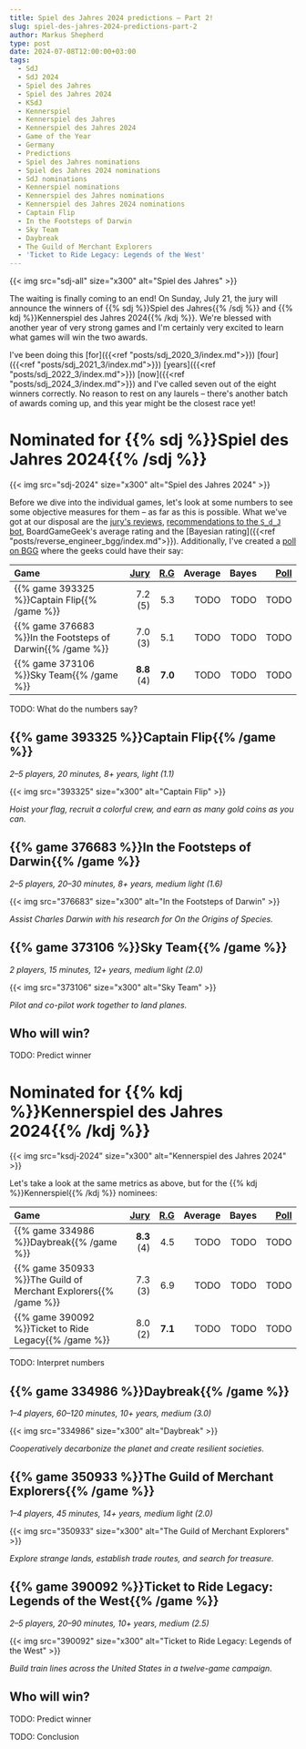 ```yaml
---
title: Spiel des Jahres 2024 predictions – Part 2!
slug: spiel-des-jahres-2024-predictions-part-2
author: Markus Shepherd
type: post
date: 2024-07-08T12:00:00+03:00
tags:
  - SdJ
  - SdJ 2024
  - Spiel des Jahres
  - Spiel des Jahres 2024
  - KSdJ
  - Kennerspiel
  - Kennerspiel des Jahres
  - Kennerspiel des Jahres 2024
  - Game of the Year
  - Germany
  - Predictions
  - Spiel des Jahres nominations
  - Spiel des Jahres 2024 nominations
  - SdJ nominations
  - Kennerspiel nominations
  - Kennerspiel des Jahres nominations
  - Kennerspiel des Jahres 2024 nominations
  - Captain Flip
  - In the Footsteps of Darwin
  - Sky Team
  - Daybreak
  - The Guild of Merchant Explorers
  - 'Ticket to Ride Legacy: Legends of the West'
---
```


{{< img src="sdj-all" size="x300" alt="Spiel des Jahres" >}}

The waiting is finally coming to an end! On Sunday, July 21, the jury will announce the winners of {{% sdj %}}Spiel des Jahres{{% /sdj %}} and {{% kdj %}}Kennerspiel des Jahres 2024{{% /kdj %}}. We're blessed with another year of very strong games and I'm certainly very excited to learn what games will win the two awards.

I've been doing this [for]({{<ref "posts/sdj_2020_3/index.md">}}) [four]({{<ref "posts/sdj_2021_3/index.md">}}) [years]({{<ref "posts/sdj_2022_3/index.md">}}) [now]({{<ref "posts/sdj_2024_3/index.md">}}) and I've called seven out of the eight winners correctly. No reason to rest on any laurels – there's another batch of awards coming up, and this year might be the closest race yet!


# Nominated for {{% sdj %}}Spiel des Jahres 2024{{% /sdj %}}

{{< img src="sdj-2024" size="x300" alt="Spiel des Jahres 2024" >}}

Before we dive into the individual games, let's look at some numbers to see some objective measures for them – as far as this is possible. What we've got at our disposal are the [jury's reviews](reviews.csv), [recommendations to the `S_d_J` bot](https://recommend.games/#/?for=S_d_J&yearMin=2024&yearMax=2023&include=376683,393325,373106,350933,390092,334986&excludeRated=false), BoardGameGeek's average rating and the [Bayesian rating]({{<ref "posts/reverse_engineer_bgg/index.md">}}). Additionally, I've created a [poll on BGG](https://boardgamegeek.com/thread/3319930/poll-spiel-des-jahres-2024-and-kennerspiel-des-jah) where the geeks could have their say:

| Game | [Jury](reviews.csv) | [R.G](https://recommend.games/#/?for=S_d_J&yearMin=2024&yearMax=2023&include=376683,393325,373106&excludeRated=false) | Average | Bayes | [Poll](https://boardgamegeek.com/thread/3319930/poll-spiel-des-jahres-2024-and-kennerspiel-des-jah) |
|:---|---:|---:|---:|---:|---:|
| {{% game 393325 %}}Captain Flip{{% /game %}} | 7.2 (5) | 5.3 | TODO | TODO | TODO |
| {{% game 376683 %}}In the Footsteps of Darwin{{% /game %}} | 7.0 (3) | 5.1 | TODO | TODO | TODO |
| {{% game 373106 %}}Sky Team{{% /game %}} | **8.8** (4) | **7.0** | TODO | TODO | TODO |

TODO: What do the numbers say?


## {{% game 393325 %}}Captain Flip{{% /game %}}

*2–5 players, 20 minutes, 8+ years, light (1.1)*

{{< img src="393325" size="x300" alt="Captain Flip" >}}

*Hoist your flag, recruit a colorful crew, and earn as many gold coins as you can.*


## {{% game 376683 %}}In the Footsteps of Darwin{{% /game %}}

*2–5 players, 20–30 minutes, 8+ years, medium light (1.6)*

{{< img src="376683" size="x300" alt="In the Footsteps of Darwin" >}}

*Assist Charles Darwin with his research for On the Origins of Species.*


## {{% game 373106 %}}Sky Team{{% /game %}}

*2 players, 15 minutes, 12+ years, medium light (2.0)*

{{< img src="373106" size="x300" alt="Sky Team" >}}

*Pilot and co-pilot work together to land planes.*


## Who will win?

TODO: Predict winner


# Nominated for {{% kdj %}}Kennerspiel des Jahres 2024{{% /kdj %}}

{{< img src="ksdj-2024" size="x300" alt="Kennerspiel des Jahres 2024" >}}

Let's take a look at the same metrics as above, but for the {{% kdj %}}Kennerspiel{{% /kdj %}} nominees:

| Game | [Jury](reviews.csv) | [R.G](https://recommend.games/#/?for=S_d_J&yearMin=2024&yearMax=2023&include=350933,390092,334986&excludeRated=false) | Average | Bayes | [Poll](https://boardgamegeek.com/thread/3319930/poll-spiel-des-jahres-2024-and-kennerspiel-des-jah) |
|:---|---:|---:|---:|---:|---:|
| {{% game 334986 %}}Daybreak{{% /game %}} | **8.3** (4) | 4.5 | TODO | TODO | TODO |
| {{% game 350933 %}}The Guild of Merchant Explorers{{% /game %}} | 7.3 (3) | 6.9 | TODO | TODO | TODO |
| {{% game 390092 %}}Ticket to Ride Legacy{{% /game %}} | 8.0 (2) | **7.1** | TODO | TODO | TODO |

TODO: Interpret numbers


## {{% game 334986 %}}Daybreak{{% /game %}}

*1–4 players, 60–120 minutes, 10+ years, medium (3.0)*

{{< img src="334986" size="x300" alt="Daybreak" >}}

*Cooperatively decarbonize the planet and create resilient societies.*


## {{% game 350933 %}}The Guild of Merchant Explorers{{% /game %}}

*1–4 players, 45 minutes, 14+ years, medium light (2.0)*

{{< img src="350933" size="x300" alt="The Guild of Merchant Explorers" >}}

*Explore strange lands, establish trade routes, and search for treasure.*


## {{% game 390092 %}}Ticket to Ride Legacy: Legends of the West{{% /game %}}

*2–5 players, 20–90 minutes, 10+ years, medium (2.5)*

{{< img src="390092" size="x300" alt="Ticket to Ride Legacy: Legends of the West" >}}

*Build train lines across the United States in a twelve-game campaign.*


## Who will win?

TODO: Predict winner

TODO: Conclusion
